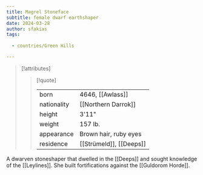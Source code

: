 ```yaml
---
title: Magrel Stoneface
subtitle: female dwarf earthshaper
date: 2024-03-28
author: sfakias
tags:
  
  - countries/Green Hills

---
```

> [!attributes]
> 
> > [!quote]
> >
> > | | |
> > | --- | --- |
> > | born | 4646, [[Awlass]] |
> > | nationality | [[Northern Darrok]] |
> > | height | 3'11" |
> > | weight | 157 lb. |
> > | appearance | Brown hair, ruby eyes |
> > | residence | [[Strümeld]], [[Deeps]] |

A dwarven stoneshaper that dwelled in the [[Deeps]] and sought knowledge of the [[Leylines]]. She built fortifications against the [[Guldorom Horde]].
